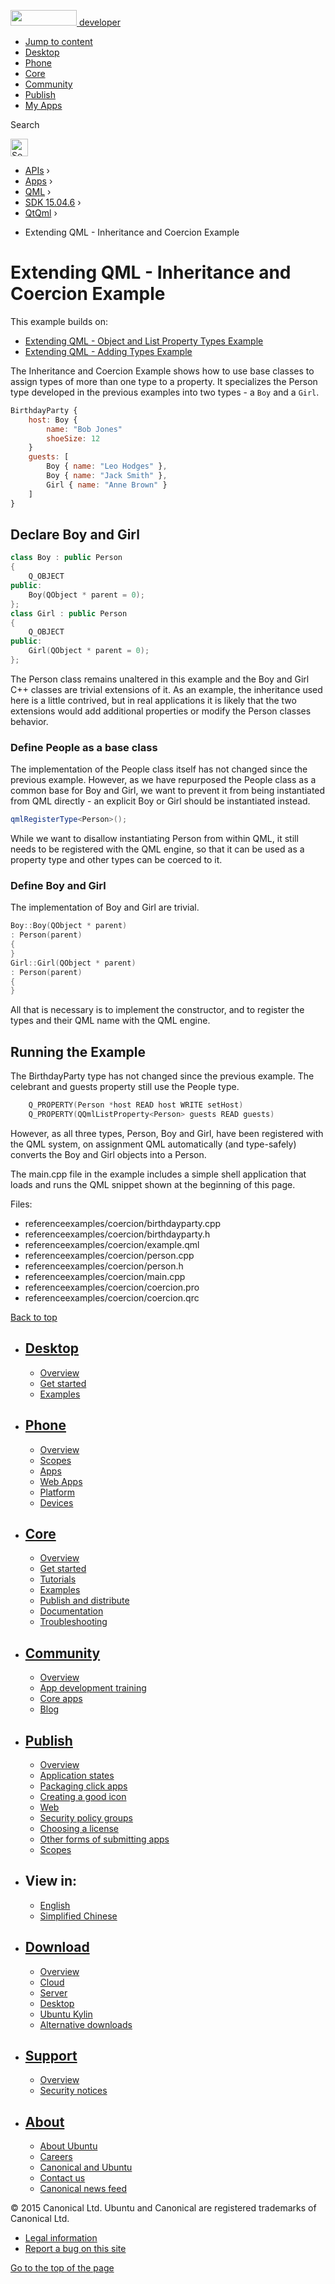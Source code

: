 <a href="https://developer.ubuntu.com/" class="logo-ubuntu"><img src="https://developer.ubuntu.com/assets/sites/ubuntu/latest/u/img/logos/logo-ubuntu-orange.svg" width="106" height="25" /> <span>developer</span></a>

-   [Jump to content](index.html#main-content)
-   [Desktop](https://developer.ubuntu.com/en/desktop/)
-   [Phone](https://developer.ubuntu.com/en/phone/)
-   [Core](https://developer.ubuntu.com/core)
-   [Community](https://developer.ubuntu.com/en/community/)
-   [Publish](https://developer.ubuntu.com/en/publish/)
-   [My Apps](https://myapps.developer.ubuntu.com/)

Search

<img src="https://developer.ubuntu.com/assets/sites/ubuntu/latest/u/img/search-white.svg" alt="Search" height="28" />

-   [APIs](../../../../index.html) ›
-   [Apps](../../../index.html) ›
-   [QML](../../index.html) ›
-   <a href="../index.html" class="sub-nav-item">SDK 15.04.6</a> ›
-   <a href="../QtQml/index.html" class="sub-nav-item">QtQml</a> ›

<!-- -->

-   Extending QML - Inheritance and Coercion Example

Extending QML - Inheritance and Coercion Example
================================================

<span class="subtitle"></span>
<span id="details"></span>
This example builds on:

-   [Extending QML - Object and List Property Types Example](https://developer.ubuntu.com/api/apps/qml/sdk-15.04.6/QtQml.referenceexamples-properties/)
-   [Extending QML - Adding Types Example](https://developer.ubuntu.com/api/apps/qml/sdk-15.04.6/QtQml.referenceexamples-adding/)

The Inheritance and Coercion Example shows how to use base classes to assign types of more than one type to a property. It specializes the Person type developed in the previous examples into two types - a `Boy` and a `Girl`.

``` qml
BirthdayParty {
    host: Boy {
        name: "Bob Jones"
        shoeSize: 12
    }
    guests: [
        Boy { name: "Leo Hodges" },
        Boy { name: "Jack Smith" },
        Girl { name: "Anne Brown" }
    ]
}
```

<span id="declare-boy-and-girl"></span>
Declare Boy and Girl
--------------------

``` cpp
class Boy : public Person
{
    Q_OBJECT
public:
    Boy(QObject * parent = 0);
};
class Girl : public Person
{
    Q_OBJECT
public:
    Girl(QObject * parent = 0);
};
```

The Person class remains unaltered in this example and the Boy and Girl C++ classes are trivial extensions of it. As an example, the inheritance used here is a little contrived, but in real applications it is likely that the two extensions would add additional properties or modify the Person classes behavior.

<span id="define-people-as-a-base-class"></span>
### Define People as a base class

The implementation of the People class itself has not changed since the previous example. However, as we have repurposed the People class as a common base for Boy and Girl, we want to prevent it from being instantiated from QML directly - an explicit Boy or Girl should be instantiated instead.

``` cpp
qmlRegisterType<Person>();
```

While we want to disallow instantiating Person from within QML, it still needs to be registered with the QML engine, so that it can be used as a property type and other types can be coerced to it.

<span id="define-boy-and-girl"></span>
### Define Boy and Girl

The implementation of Boy and Girl are trivial.

``` cpp
Boy::Boy(QObject * parent)
: Person(parent)
{
}
Girl::Girl(QObject * parent)
: Person(parent)
{
}
```

All that is necessary is to implement the constructor, and to register the types and their QML name with the QML engine.

<span id="running-the-example"></span>
Running the Example
-------------------

The BirthdayParty type has not changed since the previous example. The celebrant and guests property still use the People type.

``` cpp
    Q_PROPERTY(Person *host READ host WRITE setHost)
    Q_PROPERTY(QQmlListProperty<Person> guests READ guests)
```

However, as all three types, Person, Boy and Girl, have been registered with the QML system, on assignment QML automatically (and type-safely) converts the Boy and Girl objects into a Person.

The main.cpp file in the example includes a simple shell application that loads and runs the QML snippet shown at the beginning of this page.

Files:

-   referenceexamples/coercion/birthdayparty.cpp
-   referenceexamples/coercion/birthdayparty.h
-   referenceexamples/coercion/example.qml
-   referenceexamples/coercion/person.cpp
-   referenceexamples/coercion/person.h
-   referenceexamples/coercion/main.cpp
-   referenceexamples/coercion/coercion.pro
-   referenceexamples/coercion/coercion.qrc

[Back to top](index.html#)

-   [Desktop](https://developer.ubuntu.com/en/desktop/)
    ---------------------------------------------------

    -   [Overview](https://developer.ubuntu.com/en/desktop/)
    -   [Get started](http://snapcraft.io/?utm_source=developer.ubuntu.com&utm_medium=devportal&utm_term=snaps%20snapcraft%20desktop&utm_content=menu&utm_campaign=duc_snappers)
    -   [Examples](https://github.com/ubuntu/snappy-playpen)

-   [Phone](https://developer.ubuntu.com/en/phone/)
    -----------------------------------------------

    -   [Overview](https://developer.ubuntu.com/en/phone/)
    -   [Scopes](https://developer.ubuntu.com/en/phone/scopes/)
    -   [Apps](https://developer.ubuntu.com/en/phone/apps/)
    -   [Web Apps](https://developer.ubuntu.com/en/phone/web/)
    -   [Platform](https://developer.ubuntu.com/en/phone/platform/)
    -   [Devices](https://developer.ubuntu.com/en/phone/devices/)

-   [Core](https://developer.ubuntu.com/core)
    -----------------------------------------

    -   [Overview](https://developer.ubuntu.com/core)
    -   [Get started](https://developer.ubuntu.com/core/get-started)
    -   [Tutorials](https://developer.ubuntu.com/core/tutorials)
    -   [Examples](https://developer.ubuntu.com/core/examples)
    -   [Publish and distribute](https://developer.ubuntu.com/core/publish-and-distribute)
    -   [Documentation](https://developer.ubuntu.com/core/documentation)
    -   [Troubleshooting](https://developer.ubuntu.com/core/troubleshooting)

-   [Community](https://developer.ubuntu.com/en/community/)
    -------------------------------------------------------

    -   [Overview](https://developer.ubuntu.com/en/community/)
    -   [App development training](https://developer.ubuntu.com/en/community/training/)
    -   [Core apps](https://developer.ubuntu.com/en/community/core-apps/)
    -   [Blog](https://developer.ubuntu.com/en/community/blog/)

-   [Publish](https://developer.ubuntu.com/en/publish/)
    ---------------------------------------------------

    -   [Overview](https://developer.ubuntu.com/en/publish/)
    -   [Application states](https://developer.ubuntu.com/en/publish/application-states/)
    -   [Packaging click apps](https://developer.ubuntu.com/en/publish/packaging-click-apps/)
    -   [Creating a good icon](https://developer.ubuntu.com/en/publish/creating-a-good-icon/)
    -   [Web](https://developer.ubuntu.com/en/publish/web/)
    -   [Security policy groups](https://developer.ubuntu.com/en/publish/security-policy-groups/)
    -   [Choosing a license](https://developer.ubuntu.com/en/publish/choosing-a-license/)
    -   [Other forms of submitting apps](https://developer.ubuntu.com/en/publish/other-forms-of-submitting-apps/)
    -   [Scopes](https://developer.ubuntu.com/en/publish/scopes/)

-   View in:
    --------

    -   [English](index.html "Change to language: English")
    -   [Simplified Chinese](index.html "Change to language: Simplified Chinese")

-   [Download](http://ubuntu.com/download/)
    ---------------------------------------

    -   [Overview](http://ubuntu.com/download)
    -   [Cloud](http://ubuntu.com/download/cloud)
    -   [Server](http://ubuntu.com/download/server)
    -   [Desktop](http://ubuntu.com/download/desktop)
    -   [Ubuntu Kylin](http://ubuntu.com/download/ubuntu-kylin)
    -   [Alternative downloads](http://ubuntu.com/download/alternative-downloads)

-   [Support](http://ubuntu.com/support/)
    -------------------------------------

    -   [Overview](http://ubuntu.com/support)
    -   [Security notices](http://www.ubuntu.com/usn/)

-   [About](http://ubuntu.com/about/)
    ---------------------------------

    -   [About Ubuntu](http://ubuntu.com/about/about-ubuntu)
    -   [Careers](http://www.canonical.com/careers)
    -   [Canonical and Ubuntu](http://ubuntu.com/about/canonical-and-ubuntu)
    -   [Contact us](http://ubuntu.com/about/contact-us)
    -   [Canonical news feed](http://insights.ubuntu.com/feed/)

© 2015 Canonical Ltd. Ubuntu and Canonical are registered trademarks of Canonical Ltd.

-   [Legal information](http://www.ubuntu.com/legal)
-   [Report a bug on this site](https://bugs.launchpad.net/developer-ubuntu-com/)

<span class="accessibility-aid">[Go to the top of the page](index.html#)</span>
